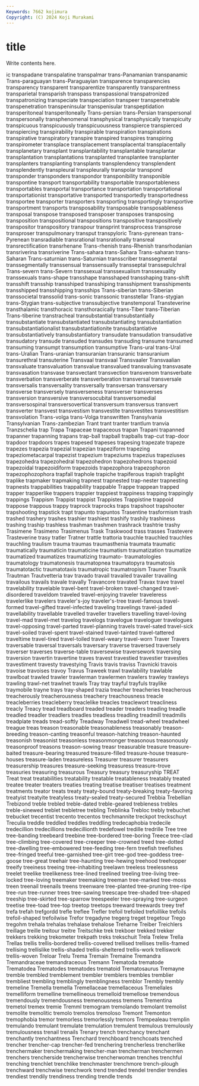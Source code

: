 ```yaml
---
Keywords: 7662 kojimura
Copyright: (C) 2024 Koji Murakami
---
```


# title

Write contents here.



ic transpadane transpalatine transpalmar trans-Panamanian transpanamic Trans-paraguayan trans-Paraguayian transparence transparencies
transparency transparent transparentize transparently transparentness transparietal transparish transpass transpassional transpatronized
transpatronizing transpeciate transpeciation transpeer transpenetrable transpenetration transpeninsular transpenisular transpeptidation transperitoneal
transperitoneally Trans-persian trans-Persian transpersonal transpersonally transphenomenal transphysical transphysically transpicuity transpicuous
transpicuously transpicuousness transpierce transpierced transpiercing transpirability transpirable transpiration transpirations transpirative
transpiratory transpire transpired transpires transpiring transpirometer transplace transplacement transplacental transplacentally
transplanetary transplant transplantability transplantable transplantar transplantation transplantations transplanted transplantee transplanter
transplanters transplanting transplants transplendency transplendent transplendently transpleural transpleurally transpolar transpond
transponder transponders transpondor transponibility transponible transpontine transport transportability transportable transportableness
transportables transportal transportance transportation transportational transportationist transportative transported transportedly transportedness
transportee transporter transporters transporting transportingly transportive transportment transports transposability transposable
transposableness transposal transpose transposed transposer transposes transposing transposition transpositional transpositions
transpositive transpositively transpositor transpository transpour transprint transprocess transprose transproser transpulmonary
transput transpyloric Trans-pyrenean trans-Pyrenean transradiable transrational transrationally transreal transrectification transrhenane
Trans-rhenish trans-Rhenish transrhodanian transriverina transriverine Trans-sahara trans-Sahara Trans-saharan trans-Saharan Trans-saturnian
trans-Saturnian transscriber transsegmental transsegmentally transsensual transsensually transseptal transsepulchral Trans-severn trans-Severn
transsexual transsexualism transsexuality transsexuals trans-shape transshape transshaped transshaping trans-shift transshift
transship transshiped transshiping transshipment transshipments transshipped transshipping transships Trans-siberian trans-Siberian
transsocietal transsolid trans-sonic transsonic transstellar Trans-stygian trans-Stygian trans-subjective transsubjective transtemporal
Transteverine transthalamic transthoracic transthoracically trans-Tiber trans-Tiberian Trans-tiberine transtracheal transubstantial transubstantially
transubstantiate transubstantiated transubstantiating transubstantiation transubstantiationalist transubstantiationite transubstantiative transubstantiatively transubstantiatory transudate
transudation transudative transudatory transude transuded transudes transuding transume transumed transuming
transumpt transumption transumptive Trans-ural trans-Ural trans-Uralian Trans-uranian transuranian transuranic transuranium
transurethral transuterine Transvaal transvaal Transvaaler Transvaalian transvaluate transvaluation transvalue transvalued
transvaluing transvasate transvasation transvase transvectant transvection transvenom transverbate transverbation transverberate
transverberation transversal transversale transversalis transversality transversally transversan transversary transverse transversely
transverseness transverser transverses transversion transversive transversocubital transversomedial transversospinal transversovertical transversum
transversus transvert transverter transvest transvestism transvestite transvestites transvestitism transvolation Trans-volga
trans-Volga transwritten Transylvania Transylvanian Trans-zambezian Trant trant tranter trantlum tranvia
Tranzschelia trap Trapa Trapaceae trapaceous trapan Trapani trapanned trapanner trapanning
trapans trap-ball trapball trapballs trap-cut trap-door trapdoor trapdoors trapes trapesed
trapeses trapesing trapezate trapeze trapezes trapezia trapezial trapezian trapeziform trapezing
trapeziometacarpal trapezist trapezium trapeziums trapezius trapeziuses trapezohedra trapezohedral trapezohedron trapezohedrons
trapezoid trapezoidal trapezoidiform trapezoids trapezophora trapezophoron trapezophozophora trapfall traphole trapiche
trapiferous trapish traplight traplike trapmaker trapmaking trapnest trapnested trap-nester trapnesting
trapnests trappabilities trappability trappable Trappe trappean trapped trapper trapperlike trappers
trappier trappiest trappiness trapping trappingly trappings Trappism Trappist trappist Trappistes
Trappistine trappoid trappose trappous trappy traprock traprocks traps trapshoot trapshooter
trapshooting trapstick trapt trapunto trapuntos Trasentine trasformism trash trashed trashery
trashes trashier trashiest trashify trashily trashiness trashing traship trashless trashman
trashmen trashrack trashtrie trashy Trasimene Trasimeno Trasimenus Trask Traskwood trass
trasses Trastevere Trasteverine trasy tratler Tratner trattle trattoria trauchle trauchled
trauchles trauchling traulism trauma traumas traumasthenia traumata traumatic traumatically traumaticin
traumaticine traumatism traumatization traumatize traumatized traumatizes traumatizing traumato- traumatologies traumatology
traumatonesis traumatopnea traumatopyra traumatosis traumatotactic traumatotaxis traumatropic traumatropism Trauner Traunik
Trautman Trautvetteria trav travado travail travailed travailer travailing travailous travails
travale travally Travancore travated Travax trave travel travelability travelable travel-bent
travel-broken travel-changed travel-disordered traveldom traveled travel-enjoying traveler traveleress travelerlike travelers
traveler's-joy traveler's-tree travel-famous travel-formed travel-gifted travel-infected traveling travelings travel-jaded travellability
travellable travelled traveller travellers travelling travel-loving travel-mad travel-met travelog travelogs
travelogue traveloguer travelogues travel-opposing travel-parted travel-planning travels travel-sated travel-sick travel-soiled
travel-spent travel-stained travel-tainted travel-tattered traveltime travel-tired travel-toiled travel-weary travel-worn Traver
Travers traversable traversal traversals traversary traverse traversed traversely traverser traverses
traverse-table traversewise traversework traversing traversion travertin travertine traves travest travestied
travestier travesties travestiment travesty travestying Travis travis traviss Travnicki travois
travoise travoises travoy Travus Traweek trawl trawlability trawlable trawlboat trawled
trawler trawlerman trawlermen trawlers trawley trawleys trawling trawl-net trawlnet trawls
Tray tray trayful trayfuls traylike traymobile trayne trays tray-shaped trazia
treacher treacheries treacherous treacherously treacherousness treachery treachousness treacle treacleberries treacleberry
treaclelike treacles treaclewort treacliness treacly Treacy tread treadboard treaded treader
treaders treading treadle treadled treadler treadlers treadles treadless treadling treadmill
treadmills treadplate treads tread-softly Treadway Treadwell tread-wheel treadwheel treague treas
treason treasonable treasonableness treasonably treason-breeding treason-canting treasonful treason-hatching treason-haunted treasonish
treasonist treasonless treasonmonger treasonous treasonously treasonproof treasons treason-sowing treasr treasurable
treasure treasure-baited treasure-bearing treasured treasure-filled treasure-house treasure-houses treasure-laden treasureless Treasurer
treasurer treasurers treasurership treasures treasure-seeking treasuress treasure-trove treasuries treasuring treasurous
Treasury treasury treasuryship TREAT Treat treat treatabilities treatability treatable treatableness
treatably treated treatee treater treaters treaties treating treatise treatiser treatises
treatment treatments treator treats treaty treaty-bound treaty-breaking treaty-favoring treatyist treatyite
treatyless treaty-sealed treaty-secured Trebbia Trebellian Trebizond treble trebled treble-dated treble-geared
trebleness trebles treble-sinewed treblet trebletree trebling Treblinka Trebloc trebly trebuchet
trebucket trecentist trecento trecentos trechmannite treckpot treckschuyt Treculia treddle treddled
treddles treddling tredecaphobia tredecile tredecillion tredecillions tredecillionth tredefowel tredille tredrille
Tree tree tree-banding treebeard treebine tree-bordered tree-boring Treece tree-clad tree-climbing
tree-covered tree-creeper tree-crowned treed tree-dotted tree-dwelling tree-embowered tree-feeding tree-fern treefish
treefishes tree-fringed treeful tree-garnished tree-girt tree-god tree-goddess tree-goose tree-great treehair
tree-haunting tree-hewing treehood treehopper treeify treeiness treeing tree-inhabiting treelawn treeless
treelessness treelet treelike treelikeness tree-lined treelined treeling tree-living tree-locked tree-loving
treemaker treemaking treeman tree-marked tree-moss treen treenail treenails treens treenware
tree-planted tree-pruning tree-ripe tree-run tree-runner trees tree-sawing treescape tree-shaded tree-shaped
treeship tree-skirted tree-sparrow treespeeler tree-spraying tree-surgeon treetise tree-toad tree-top treetop
treetops treeward treewards treey tref trefa trefah trefgordd trefle treflee
Trefler trefoil trefoiled trefoillike trefoils trefoil-shaped trefoilwise Trefor tregadyne tregerg
treget tregetour Trego tregohm trehala trehalas trehalase trehalose Treharne Treiber
Treichlers treillage treille treitour treitre Treitschke trek trekboer trekked trekker
trekkers trekking trekometer trekpath treks trekschuit Trela Trelew Trella Trellas
trellis trellis-bordered trellis-covered trellised trellises trellis-framed trellising trellislike trellis-shaded trellis-sheltered
trellis-work trelliswork trellis-woven Treloar Trelu Trema Tremain Tremaine Tremandra Tremandraceae
tremandraceous Tremann Trematoda trematode Trematodea Trematodes trematodes trematoid Trematosaurus Tremayne
tremble trembled tremblement trembler tremblers trembles tremblier trembliest trembling tremblingly
tremblingness tremblor Trembly trembly tremeline Tremella tremella Tremellaceae tremellaceous Tremellales
tremelliform tremelline tremellineous tremelloid tremellose tremendous tremendously tremendousness tremenousness tremens
Trementina tremetol tremex tremie Tremml tremogram tremolando tremolant tremolist tremolite
tremolitic tremolo tremolos tremoloso Tremont Tremonton tremophobia tremor tremorless tremorlessly
tremors Trempealeau tremplin tremulando tremulant tremulate tremulation tremulent tremulous tremulously
tremulousness trenail trenails Trenary trench trenchancy trenchant trenchantly trenchantness Trenchard
trenchboard trenchcoats trenched trencher trencher-cap trencher-fed trenchering trencherless trencherlike trenchermaker
trenchermaking trencher-man trencherman trenchermen trenchers trencherside trencherwise trencherwoman trenches trenchful
trenching trenchlet trenchlike trenchmaster trenchmore trench-plough trenchward trenchwise trenchwork trend
trended trendel trendier trendies trendiest trendily trendiness trending trendle trends
